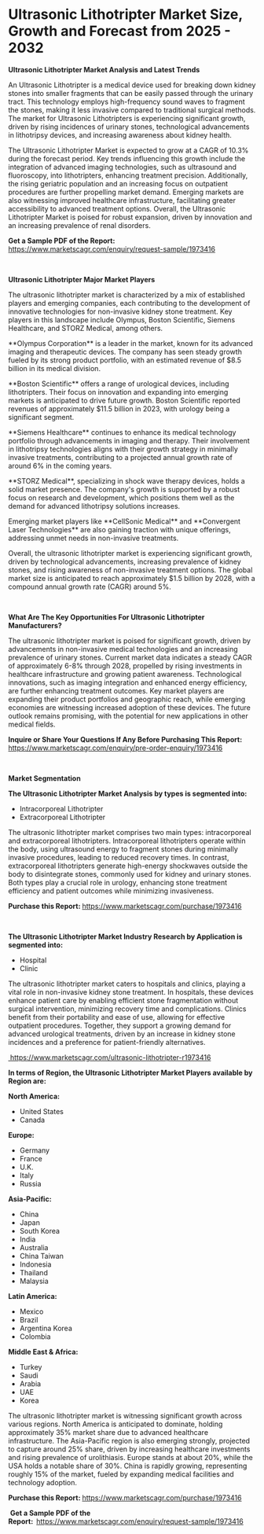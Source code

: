 <p><h1>Ultrasonic Lithotripter Market Size, Growth and Forecast from 2025 - 2032</h1></p><p><strong>Ultrasonic Lithotripter Market Analysis and Latest Trends</strong></p>
<p><p>An Ultrasonic Lithotripter is a medical device used for breaking down kidney stones into smaller fragments that can be easily passed through the urinary tract. This technology employs high-frequency sound waves to fragment the stones, making it less invasive compared to traditional surgical methods. The market for Ultrasonic Lithotripters is experiencing significant growth, driven by rising incidences of urinary stones, technological advancements in lithotripsy devices, and increasing awareness about kidney health.</p><p>The Ultrasonic Lithotripter Market is expected to grow at a CAGR of 10.3% during the forecast period. Key trends influencing this growth include the integration of advanced imaging technologies, such as ultrasound and fluoroscopy, into lithotripters, enhancing treatment precision. Additionally, the rising geriatric population and an increasing focus on outpatient procedures are further propelling market demand. Emerging markets are also witnessing improved healthcare infrastructure, facilitating greater accessibility to advanced treatment options. Overall, the Ultrasonic Lithotripter Market is poised for robust expansion, driven by innovation and an increasing prevalence of renal disorders.</p></p>
<p><strong>Get a Sample PDF of the Report:&nbsp;</strong> <a href="https://www.marketscagr.com/enquiry/request-sample/1973416?utm_campaign=3173&utm_medium=2&utm_source=Github&utm_content=ia&utm_term=13042025&utm_id=ultrasonic-lithotripter">https://www.marketscagr.com/enquiry/request-sample/1973416</a></p>
<p>&nbsp;</p>
<p><strong>Ultrasonic Lithotripter Major Market Players</strong></p>
<p><p>The ultrasonic lithotripter market is characterized by a mix of established players and emerging companies, each contributing to the development of innovative technologies for non-invasive kidney stone treatment. Key players in this landscape include Olympus, Boston Scientific, Siemens Healthcare, and STORZ Medical, among others.</p><p>**Olympus Corporation** is a leader in the market, known for its advanced imaging and therapeutic devices. The company has seen steady growth fueled by its strong product portfolio, with an estimated revenue of $8.5 billion in its medical division. </p><p>**Boston Scientific** offers a range of urological devices, including lithotripters. Their focus on innovation and expanding into emerging markets is anticipated to drive future growth. Boston Scientific reported revenues of approximately $11.5 billion in 2023, with urology being a significant segment.</p><p>**Siemens Healthcare** continues to enhance its medical technology portfolio through advancements in imaging and therapy. Their involvement in lithotripsy technologies aligns with their growth strategy in minimally invasive treatments, contributing to a projected annual growth rate of around 6% in the coming years.</p><p>**STORZ Medical**, specializing in shock wave therapy devices, holds a solid market presence. The company's growth is supported by a robust focus on research and development, which positions them well as the demand for advanced lithotripsy solutions increases.</p><p>Emerging market players like **CellSonic Medical** and **Convergent Laser Technologies** are also gaining traction with unique offerings, addressing unmet needs in non-invasive treatments.</p><p>Overall, the ultrasonic lithotripter market is experiencing significant growth, driven by technological advancements, increasing prevalence of kidney stones, and rising awareness of non-invasive treatment options. The global market size is anticipated to reach approximately $1.5 billion by 2028, with a compound annual growth rate (CAGR) around 5%.</p></p>
<p>&nbsp;</p>
<p><strong>What Are The Key Opportunities For Ultrasonic Lithotripter Manufacturers?</strong></p>
<p><p>The ultrasonic lithotripter market is poised for significant growth, driven by advancements in non-invasive medical technologies and an increasing prevalence of urinary stones. Current market data indicates a steady CAGR of approximately 6-8% through 2028, propelled by rising investments in healthcare infrastructure and growing patient awareness. Technological innovations, such as imaging integration and enhanced energy efficiency, are further enhancing treatment outcomes. Key market players are expanding their product portfolios and geographic reach, while emerging economies are witnessing increased adoption of these devices. The future outlook remains promising, with the potential for new applications in other medical fields.</p></p>
<p><strong>Inquire or Share Your Questions If Any Before Purchasing This Report:</strong> <a href="https://www.marketscagr.com/enquiry/pre-order-enquiry/1973416?utm_campaign=3173&utm_medium=2&utm_source=Github&utm_content=ia&utm_term=13042025&utm_id=ultrasonic-lithotripter">https://www.marketscagr.com/enquiry/pre-order-enquiry/1973416</a></p>
<p>&nbsp;</p>
<p><strong>Market Segmentation</strong></p>
<p><strong>The Ultrasonic Lithotripter Market Analysis by types is segmented into:</strong></p>
<p><ul><li>Intracorporeal Lithotripter</li><li>Extracorporeal Lithotripter</li></ul></p>
<p><p>The ultrasonic lithotripter market comprises two main types: intracorporeal and extracorporeal lithotripters. Intracorporeal lithotripters operate within the body, using ultrasound energy to fragment stones during minimally invasive procedures, leading to reduced recovery times. In contrast, extracorporeal lithotripters generate high-energy shockwaves outside the body to disintegrate stones, commonly used for kidney and urinary stones. Both types play a crucial role in urology, enhancing stone treatment efficiency and patient outcomes while minimizing invasiveness.</p></p>
<p><strong>Purchase this Report:&nbsp;</strong><a href="https://www.marketscagr.com/purchase/1973416?utm_campaign=3173&utm_medium=2&utm_source=Github&utm_content=ia&utm_term=13042025&utm_id=ultrasonic-lithotripter">https://www.marketscagr.com/purchase/1973416</a></p>
<p>&nbsp;</p>
<p><strong>The Ultrasonic Lithotripter Market Industry Research by Application is segmented into:</strong></p>
<p><ul><li>Hospital</li><li>Clinic</li></ul></p>
<p><p>The ultrasonic lithotripter market caters to hospitals and clinics, playing a vital role in non-invasive kidney stone treatment. In hospitals, these devices enhance patient care by enabling efficient stone fragmentation without surgical intervention, minimizing recovery time and complications. Clinics benefit from their portability and ease of use, allowing for effective outpatient procedures. Together, they support a growing demand for advanced urological treatments, driven by an increase in kidney stone incidences and a preference for patient-friendly alternatives.</p></p>
<p><a href="https://www.marketscagr.com/ultrasonic-lithotripter-r1973416?utm_campaign=3173&utm_medium=2&utm_source=Github&utm_content=ia&utm_term=13042025&utm_id=ultrasonic-lithotripter">&nbsp;https://www.marketscagr.com/ultrasonic-lithotripter-r1973416</a></p>
<p><strong>In terms of Region, the Ultrasonic Lithotripter Market Players available by Region are:</strong></p>
<p>
    <p> <strong> North America: </strong>
        <ul>
            <li>United States</li>
            <li>Canada</li>
        </ul>
        </p> 
    <p> <strong> Europe: </strong>
        <ul>
            <li>Germany</li>
            <li>France</li>
            <li>U.K.</li>
            <li>Italy</li>
            <li>Russia</li>
        </ul>
        </p> 
    <p> <strong> Asia-Pacific: </strong>
        <ul>
            <li>China</li>
            <li>Japan</li>
            <li>South Korea</li>
            <li>India</li>
            <li>Australia</li>
            <li>China Taiwan</li>
            <li>Indonesia</li>
            <li>Thailand</li>
            <li>Malaysia</li>
        </ul>
        </p> 
    <p> <strong> Latin America: </strong>
        <ul>
            <li>Mexico</li>
            <li>Brazil</li>
            <li>Argentina Korea</li>
            <li>Colombia</li>
        </ul>
        </p> 
    <p> <strong> Middle East & Africa: </strong>
        <ul>
            <li>Turkey</li>
            <li>Saudi</li>
            <li>Arabia</li>
            <li>UAE</li>
            <li>Korea</li>
        </ul>
    </p>
    </p>
<p><p>The ultrasonic lithotripter market is witnessing significant growth across various regions. North America is anticipated to dominate, holding approximately 35% market share due to advanced healthcare infrastructure. The Asia-Pacific region is also emerging strongly, projected to capture around 25% share, driven by increasing healthcare investments and rising prevalence of urolithiasis. Europe stands at about 20%, while the USA holds a notable share of 30%. China is rapidly growing, representing roughly 15% of the market, fueled by expanding medical facilities and technology adoption.</p></p>
<p><strong>Purchase this Report: </strong><a href="https://www.marketscagr.com/purchase/1973416?utm_campaign=3173&utm_medium=2&utm_source=Github&utm_content=ia&utm_term=13042025&utm_id=ultrasonic-lithotripter">https://www.marketscagr.com/purchase/1973416</a></p>
<p>&nbsp;<strong>Get a Sample PDF of the Report:&nbsp;&nbsp;</strong><a href="https://www.marketscagr.com/enquiry/request-sample/1973416?utm_campaign=3173&utm_medium=2&utm_source=Github&utm_content=ia&utm_term=13042025&utm_id=ultrasonic-lithotripter">https://www.marketscagr.com/enquiry/request-sample/1973416</a></p>
<p><strong></strong></p>
<p><p></p><p></p><p></p></p>